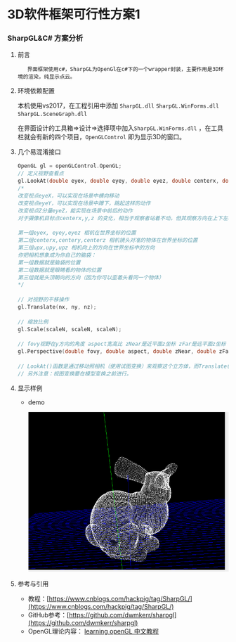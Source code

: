# 3D软件框架可行性方案1

### SharpGL&C# 方案分析

1. 前言

          界面框架使用c#，SharpGL为OpenGl在c#下的一个wrapper封装，主要作用是3D环境的渲染，纯显示点云。

2. 环境依赖配置

      本机使用vs2017，在工程引用中添加 `SharpGL.dll`  `SharpGL.WinForms.dll`  `SharpGL.SceneGraph.dll` 

      在界面设计的工具箱⇒设计⇒选择项中加入`SharpGL.WinForms.dll` ，在工具栏就会有新的四个项目，`OpenGLControl` 即为显示3D的窗口。

3. 几个易混淆接口

    ```cpp
    OpenGL gl = openGLControl.OpenGL;
    // 定义视野查看点
    gl.LookAt(double eyex, double eyey, double eyez, double centerx, double centery, double centerz, double upx, double upy, double upz);
    /*
    改变视点eyeX，可以实现在场景中横向移动
    改变视点eyeY，可以实现在场景中蹲下，跳起这样的动作
    改变视点Z分量eyeZ，能实现在场景中前后的动作
    对于摄像机目标点centerx,y,z 的变化，相当于观察者站着不动，但其观察方向在上下左右方向进行变化。

    第一组eyex, eyey,eyez 相机在世界坐标的位置
    第二组centerx,centery,centerz 相机镜头对准的物体在世界坐标的位置
    第三组upx,upy,upz 相机向上的方向在世界坐标中的方向
    你把相机想象成为你自己的脑袋：
    第一组数据就是脑袋的位置
    第二组数据就是眼睛看的物体的位置
    第三组就是头顶朝向的方向（因为你可以歪着头看同一个物体）
    */

    // 对视野的平移操作
    gl.Translate(nx, ny, nz);

    // 缩放比例
    gl.Scale(scaleN, scaleN, scaleN);

    // fovy视野在y方向的角度 aspect宽高比 zNear是近平面z坐标 zFar是远平面z坐标
    gl.Perspective(double fovy, double aspect, double zNear, double zFar)

    // LookAt()函数是通过移动照相机（使用试图变换）来观察这个立方体，而Translate()函数是通过移动茶壶（使用模型变换）。
    // 另外注意：视图变换要在模型变换之前进行。
    ```

4. 显示样例
    - demo

        ![rabbit.gif](rabbit.gif)

5. 参考与引用
    - 教程：[https://www.cnblogs.com/hackpig/tag/SharpGL/](https://www.cnblogs.com/hackpig/tag/SharpGL/)
    - GitHub参考：[https://github.com/dwmkerr/sharpgl](https://github.com/dwmkerr/sharpgl)
    - OpenGL理论内容： [learning openGL 中文教程](https://github.com/LearnOpenGL-CN/LearnOpenGL-CN)